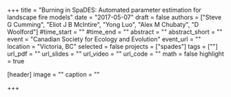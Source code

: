 +++
title = "Burning in SpaDES: Automated parameter estimation for landscape fire models"
date = "2017-05-07"
draft = false
authors = ["Steve G Cumming", "Eliot J B McIntire", "Yong Luo", "Alex M Chubaty", "D Woolford"]
#time_start = ""
#time_end = ""
abstract = ""
abstract_short = ""
event = "Canadian Society for Ecology and Evolution"
event_url = ""
location = "Victoria, BC"
selected = false
projects = ["spades"]
tags = [""]
url_pdf = ""
url_slides = ""
url_video = ""
url_code = ""
math = false
highlight = true

[header]
image = ""
caption = ""

+++
